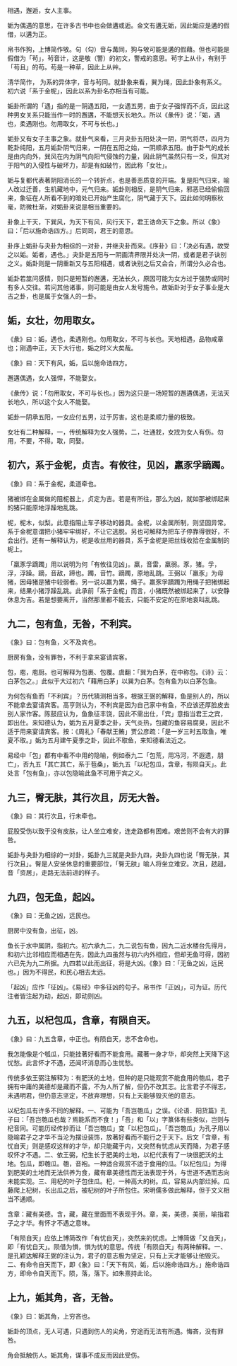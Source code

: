
相遇，邂逅，女人主事。

姤为偶遇的意思，在许多古书中也会做遘或逅。金文有遘无姤，因此姤应是遘的假借，以遘为正。

帛书作狗，上博简作敂。句（勾）音与冓同，狗与敂可能是遘的假藉。但也可能是假借为「茍」，茍音计，这是敬（警）的初文，警戒的意思。茍字上从卝，有别于「苟且」的苟。苟是一种草，因此上从艸。

清华简作， 为系的异体字，音与茍同。就卦象来看，巽为绳，因此卦象有系义。初六说「系于金柅」，因此以系为卦名亦相当有可能。

姤卦所谓的「遇」指的是一阴遇五阳，一女遇五男，由于女子强悍而不贞，因此这种男女关系只能当作一时的邂遘，不能想天长地久。所以《彖传》说：「姤，遇也，柔遇刚也。勿用取女，不可与长也。」

姤卦又有女子主事之象。就卦气来看，三月夬卦五阳处决一阴，阴气将尽，四月为乾卦纯阳，五月姤卦阴气归来，一阴在五阳之始，一阴顺承五阳。由于卦气的成长是由内向外，巽风在内为阴气向阳气侵蚀的力量，因此阴气虽然只有一爻，但其对于阳气的入侵性与破坏力，却是有如破竹，因此称「女壮」。

姤与复都代表著阴阳消长的一个转折点，也是善恶质变的开端。复是阳气归来，喻人改过迁善，生机藏地中，元气归来。姤卦则相反，是阴气归来，邪恶已经偷偷回来，象征在人所看不到的暗处已开始产生腐化，阴气藏于天下。因此如何明察秋毫，防微杜渐，对姤卦来说是相当重要的。

卦象上干天，下巽风，为天下有风，风行天下，君王诰命天下之象。所以《象》曰：「后以施命诰四方。」后同司，君王的意思。

卦序上姤卦与夬卦为相综的一对卦，并继夬卦而来。《序卦》曰：「决必有遇，故受之以姤。姤者，遇也。」夬卦是五阳与一阴画清界限并处决一阴，或者是君子诀别之义。姤卦则是一阴重新又与五阳相遇，或者诀别之后又会合，所谓分久必合也。

姤卦若筮问感情，则只是短暂的邂遘，无法长久，原因可能为女方过于强势或同时有多人交往。若问其他诸事，则可能是由女人发号施令。故姤卦对于女子事业是大吉之卦，也是属于女强人的一卦。

## 姤，女壮，勿用取女。

《彖》曰：姤，遇也，柔遇刚也。勿用取女，不可与长也。天地相遇，品物咸章也；刚遇中正，天下大行也，姤之时义大矣哉。

《象》曰：天下有风，姤，后以施命诰四方。

邂遘偶遇，女人强悍，不能娶女。

《彖传》说：「勿用取女，不可与长也。」因为这只是一场短暂的邂遘偶遇，无法天长地久，所以这个女人不能娶。

姤卦一阴承五阳，一女应付五男，过于厉害。这也是柔顺力量的极致。

女壮有二种解释，一，传统解释为女人强势。二，壮通戕，女戕为女人有伤。勿用，不要，不得。取，同娶。

## 初六，系于金柅，贞吉。有攸往，见凶，羸豕孚蹢躅。

《象》曰：系于金柅，柔道牵也。

猪被绑在金属做的阻柅器上，贞定为吉。若是有所往，那么为凶，就如那被绑起来的猪只能原地浮躁地乱跳。

柅，柅木，似梨。此意指阻止车子移动的器具。金柅，以金属所制，则坚固异常。系于金柅意谓把小猪牢牢绑好，不让它逃脱。另也可解释为把车子停靠得很好，不会出行。还有一解释认为，柅是收丝用的器具，系于金柅是把丝线收拾在金属制的柅上。

「羸豕孚蹢躅」用以说明为何「有攸往见凶」。羸，音雷，羸弱。豕，猪。孚，浮，浮躁。蹢，音敌，蹄也。躅，音竹。蹢躅，原地乱跳。王弼以「羸豕」为母猪，因母猪是猪中较弱者。另一说以羸为累，绳子。羸豕孚蹢躅为用绳子把猪绑起来，结果小猪浮躁乱跳。此承前「系于金柅」而言，小猪既然被绑起来了，以安静休息为吉。若是想要离开，当然那里都不能去，只能不安定的在原地哀叫乱跳。

## 九二，包有鱼，无咎，不利宾。

《象》曰：包有鱼，义不及宾也。

厨房有鱼，没有罪咎，不利于拿来宴请宾客。

包，庖，庖厨。也可解释为包裹、包覆。虞翻：「巽为白茅，在中称包。《诗》云：白茅包之。」此似于大过初六「藉用白茅」以巽为白茅。包有鱼为以白茅包鱼。

为何包有鱼而「不利宾」？历代猜测相当多。根据王弼的解释，鱼是别人的，所以不能拿去宴请宾客。高亨则认为，不利宾是因为自己家中有鱼，不应该还厚脸皮去别人家作客。陈鼓应认为，鱼象征丰饶，因此不需出仕，「宾」意指当君王之宾，即出仕。来知德认为，姤为五月夏季之卦，天气炎热，包藏的鱼容易腐臭，因此不适于用来宴请宾客。按：《周礼》「春献王鲔」贾公彦疏：「是一岁三时五取鱼，唯夏不取。」姤为五月建午夏季之卦，因此不取鱼，来知德看法近之。

易经中「包」都有中看不中用的隐喻，例如泰九二「包荒，用冯河，不遐遗，朋亡」，否九五「其亡其亡，系于苞桑」，姤九五「以杞包瓜，含章，有陨自天」。此处言「包有鱼」，亦以包隐喻此鱼不可用于宾之义。

## 九三，臀无肤，其行次且，厉无大咎。

《象》曰：其行次且，行未牵也。

屁股受伤以致于没有皮肤，让人坐立难安，连走路都有困难。艰苦则不会有大的罪咎。

姤卦与夬卦为相综的一对卦，姤卦九三就是夬卦九四，夬卦九四也说「臀无肤，其行次且」。臀是人安坐休息的重要部位，「臀无肤」喻人将坐立难安。次且，趑趄，音「资居」，走路无法前进的样子。

## 九四，包无鱼，起凶。

《象》曰：无鱼之凶，远民也。

厨房中没有鱼，出征，凶。

鱼长于水中属阴，指初六。初六承九二，九二说包有鱼，因九二近水楼台先得月，和初六比邻相应而相遇在先，因此九四虽然与初六内外相应，但却无鱼可得，因初六已先为九二所据。九四若以此而出征，将是大凶。《象》曰：「无鱼之凶，远民也。」因为不得民，和民心相去太远。

「起凶」应作「征凶」。《易经》中多征凶的句子。帛书作「正凶」，可为证。历代注者皆注起为动，起凶，即动则凶。

## 九五，以杞包瓜，含章，有陨自天。

《象》曰：九五含章，中正也。有陨自天，志不舍命也。

我怎能像是个瓠瓜，只能挂著好看而不能食用。藏著一身才华，却突然上天降下这忧愁。此言怀才不遇，还闻坏消息而心生忧愁。

传统多依王弼注解释为：有肥沃的土地，但种的是只能观赏不能食用的匏瓜，君子拥有中庸的美德却是藏而不露，不为人所了解，但仍不改其志。比言君子不得志，未遇明君，但仍意志坚定，不放弃理想，只有上天能够毁灭他的意志。

以杞包瓜有许多不同的解释。一、可能为「吾岂匏瓜」之误。《论语．阳货篇》孔子曰：「吾岂匏瓜也哉？焉能系而不食！」「吾」和「以」字篆体有些类似，岂则与杞音同。可能历经传抄而让「吾岂匏瓜」变「以杞包瓜」。「吾岂匏瓜」为孔子用以隐喻君子之才华不当沦为摆设装饰，放著好看而不能行之于天下。后文「含章，有忧自天」则是感叹这样的才华，却只能藏于内，又突然有忧虑从天而降，为君子感叹怀才不遇。二、依王弼，杞生长于肥美的土地，以杞代表有了一块很肥沃的土地。包瓜，即匏瓜。匏，音袍。一种适合观赏不适于食用的瓜。「以杞包瓜」为得到肥美的土地而无法供养为食，藏有章美德性而无法表现于外，与世道不遇而志向未能实现。三、用杞的叶子包住瓜。杞，一种高大的树。瓜，容易从内部烂掉。瓜藤爬上杞树，长出瓜之后，被杞树的叶子所包住。宋明儒多做此解释，但于文义相当不通顺。

含章：藏有美德。含，藏，藏在里面而不表现于外。章，美，美德，美丽，喻指君子之才华。有怀才不遇之意味。

「有陨自天」应依上博简改作「有忧自天」，突然来的忧虑。上博简做「又自天」，即「有忧自天」。陨借为愪，愪为忧的意思。传统「有陨自天」有两种解释。一、是孔颖达解释王弼的注认为，君子的意志极为坚定，只有上天才能够让他毁灭。二、有命令自天而下，即《象》曰：「天下有风，姤，后以施命诰四方。」施命诰四方，即命令自天而下。陨，落，落下。如朱熹持此论。

## 上九，姤其角，吝，无咎。

《象》曰：姤其角，上穷吝也。

姤卦的顶点，无人可遇，只遇到伤人的尖角，穷途而无法有所遇。悔吝，没有罪咎。

角会抵触伤人。姤其角，谋事不成反而因此受伤。